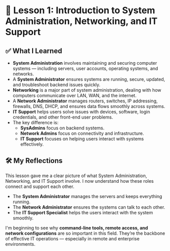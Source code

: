 # 📘 Lesson 1: Introduction to System Administration, Networking, and IT Support

## ✅ What I Learned

- **System Administration** involves maintaining and securing computer systems — including servers, user accounts, operating systems, and networks.
- A **System Administrator** ensures systems are running, secure, updated, and troubleshoot backend issues quickly.
- **Networking** is a major part of system administration, dealing with how computers communicate over LAN, WAN, and the internet.
- A **Network Administrator** manages routers, switches, IP addressing, firewalls, DNS, DHCP, and ensures data flows smoothly across systems.
- **IT Support** helps users solve issues with devices, software, login credentials, and other front-end user problems.
- The key difference is:
  - **SysAdmins** focus on backend systems.
  - **Network Admins** focus on connectivity and infrastructure.
  - **IT Support** focuses on helping users interact with systems effectively.

## 🛠 My Reflections

This lesson gave me a clear picture of what System Administration, Networking, and IT Support involve. I now understand how these roles connect and support each other.

- The **System Administrator** manages the servers and keeps everything running.
- The **Network Administrator** ensures the systems can talk to each other.
- The **IT Support Specialist** helps the users interact with the system smoothly.

I'm beginning to see why **command-line tools, remote access, and network configurations** are so important in this field. They’re the backbone of effective IT operations — especially in remote and enterprise environments.

